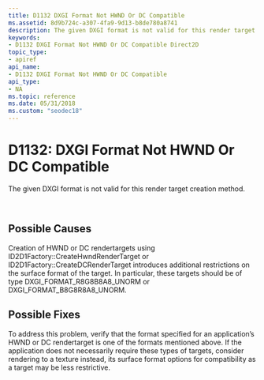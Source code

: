 ```yaml
---
title: D1132 DXGI Format Not HWND Or DC Compatible
ms.assetid: 8d9b724c-a307-4fa9-9d13-b8de780a8741
description: The given DXGI format is not valid for this render target creation method.
keywords:
- D1132 DXGI Format Not HWND Or DC Compatible Direct2D
topic_type:
- apiref
api_name:
- D1132 DXGI Format Not HWND Or DC Compatible
api_type:
- NA
ms.topic: reference
ms.date: 05/31/2018
ms.custom: "seodec18"
---
```


# D1132: DXGI Format Not HWND Or DC Compatible

The given DXGI format is not valid for this render target creation method.





 

## Possible Causes

Creation of HWND or DC rendertargets using ID2D1Factory::CreateHwndRenderTarget or ID2D1Factory::CreateDCRenderTarget introduces additional restrictions on the surface format of the target. In particular, these targets should be of type DXGI\_FORMAT\_R8G8B8A8\_UNORM or DXGI\_FORMAT\_B8G8R8A8\_UNORM.

## Possible Fixes

To address this problem, verify that the format specified for an application’s HWND or DC rendertarget is one of the formats mentioned above. If the application does not necessarily require these types of targets, consider rendering to a texture instead, its surface format options for compatibility as a target may be less restrictive.

 

 




